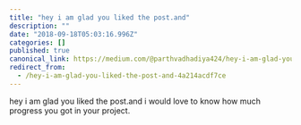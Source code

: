 ```yaml
---
title: "hey i am glad you liked the post.and"
description: ""
date: "2018-09-18T05:03:16.996Z"
categories: []
published: true
canonical_link: https://medium.com/@parthvadhadiya424/hey-i-am-glad-you-liked-the-post-and-4a214acdf7ce
redirect_from:
  - /hey-i-am-glad-you-liked-the-post-and-4a214acdf7ce
---
```


hey i am glad you liked the post.and i would love to know how much progress you got in your project.
